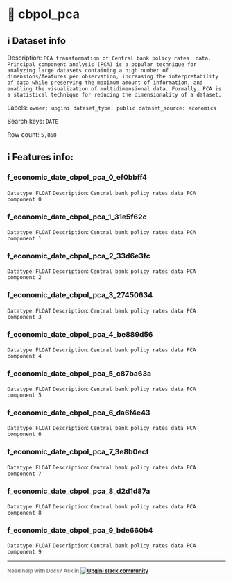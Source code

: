 # 📖 cbpol_pca 
## ℹ️ Dataset info 
Description: `PCA transformation of Central bank policy rates  data. Principal component analysis (PCA) is a popular technique for analyzing large datasets containing a high number of dimensions/features per observation, increasing the interpretability of data while preserving the maximum amount of information, and enabling the visualization of multidimensional data. Formally, PCA is a statistical technique for reducing the dimensionality of a dataset.` 

Labels: ` owner: upgini ` &nbsp;` dataset_type: public ` &nbsp;` dataset_source: economics ` &nbsp;

Search keys: 
` DATE ` &nbsp;

Row count: `5,858` 

## ℹ️ Features info:

### f_economic_date_cbpol_pca_0_ef0bbff4
`Datatype`: `FLOAT`
`Description`: `Central bank policy rates data PCA component 0`

### f_economic_date_cbpol_pca_1_31e5f62c
`Datatype`: `FLOAT`
`Description`: `Central bank policy rates data PCA component 1`

### f_economic_date_cbpol_pca_2_33d6e3fc
`Datatype`: `FLOAT`
`Description`: `Central bank policy rates data PCA component 2`

### f_economic_date_cbpol_pca_3_27450634
`Datatype`: `FLOAT`
`Description`: `Central bank policy rates data PCA component 3`

### f_economic_date_cbpol_pca_4_be889d56
`Datatype`: `FLOAT`
`Description`: `Central bank policy rates data PCA component 4`

### f_economic_date_cbpol_pca_5_c87ba63a
`Datatype`: `FLOAT`
`Description`: `Central bank policy rates data PCA component 5`

### f_economic_date_cbpol_pca_6_da6f4e43
`Datatype`: `FLOAT`
`Description`: `Central bank policy rates data PCA component 6`

### f_economic_date_cbpol_pca_7_3e8b0ecf
`Datatype`: `FLOAT`
`Description`: `Central bank policy rates data PCA component 7`

### f_economic_date_cbpol_pca_8_d2d1d87a
`Datatype`: `FLOAT`
`Description`: `Central bank policy rates data PCA component 8`

### f_economic_date_cbpol_pca_9_bde660b4
`Datatype`: `FLOAT`
`Description`: `Central bank policy rates data PCA component 9`



---

<span style="color:grey;font-weight:700;font-size:12px">
    Need help with Docs? Ask in
    <a href="https://4mlg.short.gy/join-upgini-community">
        <img alt="Upgini slack community" src="https://img.shields.io/badge/slack-@upgini-orange.svg?logo=slack">
    </a>
</span>